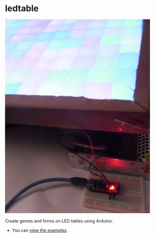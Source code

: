 ledtable
========

![](VIEWME.jpg)

Create games and forms on LED tables using Arduino.

- You can [view the examples](examples#examples).
